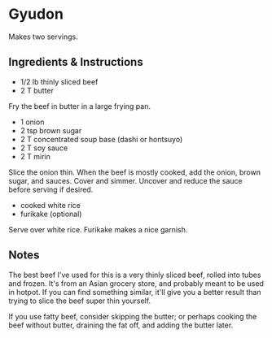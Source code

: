 # Gyudon

Makes two servings.


## Ingredients & Instructions

- 1/2 lb thinly sliced beef
- 2 T butter

Fry the beef in butter in a large frying pan.

- 1 onion
- 2 tsp brown sugar
- 2 T concentrated soup base (dashi or hontsuyo)
- 2 T soy sauce
- 2 T mirin

Slice the onion  thin.  When  the beef is  mostly cooked,  add the onion,  brown
sugar, and sauces. Cover and simmer. Uncover and reduce the sauce before serving
if desired.

- cooked white rice
- furikake (optional)

Serve over white rice.  Furikake makes a nice garnish.


## Notes

The best beef I've used for this is a very thinly sliced beef, rolled into tubes
and frozen.  It's from an Asian grocery store,  and probably meant to be used in
hotpot.  If you can find  something similar, it'll give you a better result than
trying to slice the beef super thin yourself.

If you use fatty beef, consider skipping the butter; or perhaps cooking the beef
without butter, draining the fat off, and adding the butter later.
